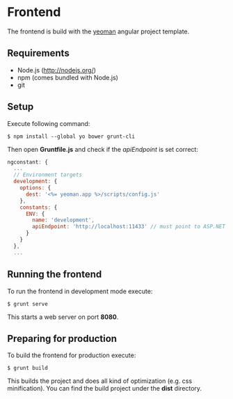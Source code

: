 # Frontend

The frontend is build with the [yeoman](http://yeoman.io/) angular project template.

## Requirements

* Node.js (http://nodejs.org/)
* npm (comes bundled with Node.js)
* git

## Setup

Execute following command:

```
$ npm install --global yo bower grunt-cli
```

Then open **Gruntfile.js** and check if the *apiEndpoint* is set correct:

```javascript
ngconstant: {
  ...
  // Environment targets
  development: {
    options: {
      dest: '<%= yeoman.app %>/scripts/config.js'
    },
    constants: {
      ENV: {
        name: 'development',
        apiEndpoint: 'http://localhost:11433' // must point to ASP.NET web service
      }
    }
  },
  ...
```

## Running the frontend

To run the frontend in development mode execute:

```
$ grunt serve
```

This starts a web server on port **8080**.

## Preparing for production

To build the frontend for production execute:

```
$ grunt build
```

This builds the project and does all kind of optimization (e.g. css minification).
You can find the build project under the **dist** directory.
